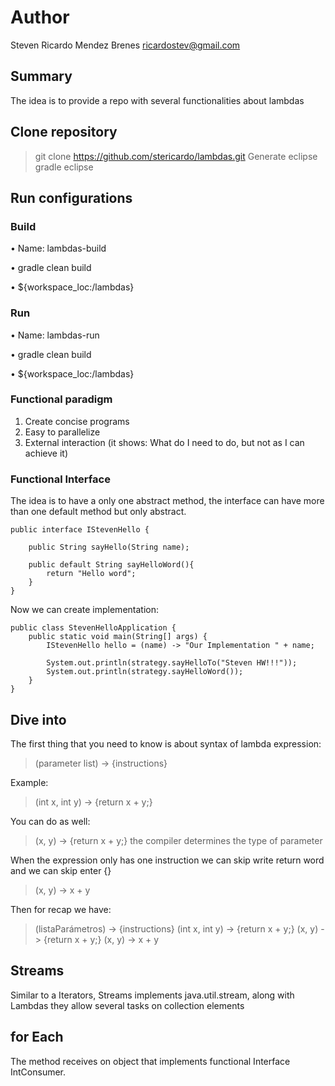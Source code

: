 # Author

Steven Ricardo Mendez Brenes
ricardostev@gmail.com

## Summary

The idea is to provide a repo with several functionalities about lambdas

## Clone repository
> git clone https://github.com/stericardo/lambdas.git
> Generate eclipse
> gradle eclipse

## Run configurations

### Build

• Name: lambdas-build

• gradle clean build

• ${workspace_loc:/lambdas}


### Run
• Name: lambdas-run

• gradle clean build

• ${workspace_loc:/lambdas}

### Functional paradigm
1. Create concise programs
2. Easy to parallelize
3. External interaction (it shows: What do I need to do, but not as I can achieve it)

### Functional Interface
The idea is to have a only one abstract method, the interface can have more than one default method but only abstract.

```
public interface IStevenHello {
    
    public String sayHello(String name);
    
    public default String sayHelloWord(){
        return "Hello word";
    }
}
```

Now we can create implementation:

```
public class StevenHelloApplication {
    public static void main(String[] args) {
        IStevenHello hello = (name) -> "Our Implementation " + name;
        
        System.out.println(strategy.sayHelloTo("Steven HW!!!"));
        System.out.println(strategy.sayHelloWord());
    }
}
```


## Dive into
The first thing that you need to know is about syntax of lambda expression:

> (parameter list) -> {instructions}

Example:
> (int x, int y) -> {return x + y;}

You can do as well: 
> (x, y) -> {return x + y;} the compiler determines the type of parameter

When the expression only has one instruction we can skip write return word and we can skip enter {}
> (x, y) -> x + y

Then for recap we have:
> (listaParámetros) -> {instructions}
> (int x, int y) -> {return x + y;}
> (x, y) -> {return x + y;}
> (x, y) -> x + y

## Streams
Similar to a Iterators, Streams implements java.util.stream, along with Lambdas they allow several tasks on collection elements

## for Each
The method receives on object that implements functional Interface IntConsumer.




